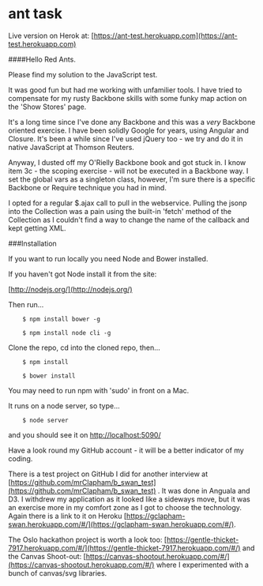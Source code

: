 # ant task

Live version on Herok at: [https://ant-test.herokuapp.com](https://ant-test.herokuapp.com)


####Hello Red Ants.

Please find my solution to the JavaScript test. 

It was good fun but had me working with unfamilier tools. I have tried to compensate for my rusty Backbone skills with some funky map action on the 'Show Stores' page.

It's a long time since I've done any Backbone and this was a *very* Backbone oriented exercise. I have been solidly Google for years, using Angular and Closure. It's been a while since I've used jQuery too - we try and do it in native JavaScript at Thomson Reuters.


Anyway, I dusted off my O'Rielly Backbone book and got stuck in. I know item 3c - the scoping exercise - will not be executed in a Backbone way. I set the global vars as a singleton class, however, I'm sure there is a specific Backbone or Require technique you had in mind.

I opted for a regular $.ajax call to pull in the webservice. Pulling the jsonp into the Collection was a pain using the built-in 'fetch' method of the Collection as I couldn't find a way to change the name of the callback and kept getting XML. 

###Installation

If you want to run locally you need Node and Bower installed.

If you haven't got Node install it from the site:

[http://nodejs.org/](http://nodejs.org/)

Then run...

		$ npm install bower -g
		
		$ npm install node cli -g
		
Clone the repo, cd into the cloned repo, then... 

		$ npm install
		
		$ bower install
		
You may need to run npm with 'sudo' in front on a Mac.
		
It runs on a node server, so type...

		$ node server
		
and you should see it on [http://localhost:5090/](http://localhost:5090/)

		

Have a look round my GitHub account - it will be a better indicator of my coding.

There is a test project on GitHub I did for another interview at [https://github.com/mrClapham/b_swan_test](https://github.com/mrClapham/b_swan_test) . It was done in Anguala and D3. I withdrew my application as it looked like a sideways move, but it was an exercise more in my comfort zone as I got to choose the technology. Again there is a link to it on Heroku [https://gclapham-swan.herokuapp.com/#/](https://gclapham-swan.herokuapp.com/#/).
 
The Oslo hackathon project is worth a look too: [https://gentle-thicket-7917.herokuapp.com/#/](https://gentle-thicket-7917.herokuapp.com/#/) and the Canvas Shoot-out: [https://canvas-shootout.herokuapp.com/#/](https://canvas-shootout.herokuapp.com/#/) where I experimented with a bunch of canvas/svg libraries.